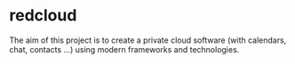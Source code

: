 # redcloud
The aim of this project is to create a private cloud software (with calendars, chat, contacts ...) using modern frameworks and technologies.

